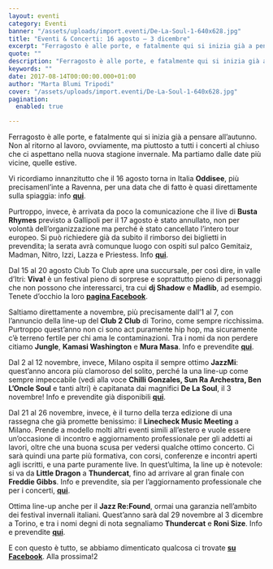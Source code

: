 ```yaml
---
layout: eventi
category: Eventi
banner: "/assets/uploads/import.eventi/De-La-Soul-1-640x628.jpg"
title: "Eventi & Concerti: 16 agosto – 3 dicembre"
excerpt: "Ferragosto è alle porte, e fatalmente qui si inizia già a pensare all’autunno. Non al ritorno al lavoro, ovviamente, ma piuttosto a tutti i concerti al chiuso che ci aspettano nella nuova stagione invernale. Ma partiamo dalle date più vicine, quelle estive. Vi ricordiamo innanzitutto che il 16 agosto torna in Italia Oddisee, più precisamenl’inte a Ravenna, [&hellip"
quote: ""
description: "Ferragosto è alle porte, e fatalmente qui si inizia già a pensare all’autunno. Non al ritorno al lavoro, ovviamente, ma piuttosto a tutti i concerti al chiuso che ci aspettano nella nuova stagione invernale. Ma partiamo dalle date più vicine, quelle estive. Vi ricordiamo innanzitutto che il 16 agosto torna in Italia Oddisee, più precisamenl’inte a Ravenna, [&hellip"
keywords: ""
date: 2017-08-14T00:00:00.000+01:00
author: "Marta Blumi Tripodi"
cover: "/assets/uploads/import.eventi/De-La-Soul-1-640x628.jpg"
pagination:
  enabled: true

---
```


Ferragosto è alle porte, e fatalmente qui si inizia già a pensare all’autunno. Non al ritorno al lavoro, ovviamente, ma piuttosto a tutti i concerti al chiuso che ci aspettano nella nuova stagione invernale. Ma partiamo dalle date più vicine, quelle estive.

Vi ricordiamo innanzitutto che il 16 agosto torna in Italia **Oddisee**, più precisamenl’inte a Ravenna, per una data che di fatto è quasi direttamente sulla spiaggia: info [**qui**](https://www.facebook.com/events/262889210784932/?acontext=%7B%22ref%22%3A%223%22%2C%22ref%5Fnewsfeed%5Fstory%5Ftype%22%3A%22regular%22%2C%22feed%5Fstory%5Ftype%22%3A%22361%22%2C%22action%5Fhistory%22%3A%22null%22%7D).

Purtroppo, invece, è arrivata da poco la comunicazione che il live di **Busta Rhymes** previsto a Gallipoli per il 17 agosto è stato annullato, non per volontà dell’organizzazione ma perché è stato cancellato l’intero tour europeo. Si può richiedere già da subito il rimborso dei biglietti in prevendita; la serata avrà comunque luogo con ospiti sul palco Gemitaiz, Madman, Nitro, Izzi, Lazza e Priestess. Info [**qui**](https://www.facebook.com/events/1461424667256141/permalink/1500227616709179/).

Dal 15 al 20 agosto Club To Club apre una succursale, per così dire, in valle d’Itri: **Viva!** è un festival pieno di sorprese e soprattutto pieno di personaggi che non possono che interessarci, tra cui **dj Shadow** e **Madlib**, ad esempio. Tenete d’occhio la loro [**pagina Facebook**](https://www.facebook.com/clubtoclub/?fref=nf).

Saltiamo direttamente a novembre, più precisamente dall’1 al 7, con l’annuncio della line-up del **Club 2 Club** di Torino, come sempre ricchissima. Purtroppo quest’anno non ci sono act puramente hip hop, ma sicuramente c’è terreno fertile per chi ama le contaminazioni. Tra i nomi da non perdere citiamo **Jungle**, **Kamasi Washington** e **Mura Masa**. Info e prevendite [**qui**](http://clubtoclub.it/it/).

Dal 2 al 12 novembre, invece, Milano ospita il sempre ottimo **JazzMi**: quest’anno ancora più clamoroso del solito, perché la una line-up come sempre impeccabile (vedi alla voce **Chilli Gonzales, Sun Ra Archestra, Ben L’Oncle Soul** e tanti altri) è capitanata dai magnifici **De La Soul**, il 3 novembre! Info e prevendite già disponibili [**qui**](http://www.jazzmi.it/).

Dal 21 al 26 novembre, invece, è il turno della terza edizione di una rassegna che già promette benissimo: il **Linecheck Music Meeting** a Milano. Prende a modello molti altri eventi simili all’estero e vuole essere un’occasione di incontro e aggiornamento professionale per gli addetti ai lavori, oltre che una buona scusa per vedersi qualche ottimo concerto. Ci sarà quindi una parte più formativa, con corsi, conferenze e incontri aperti agli iscritti, e una parte puramente live. In quest’ultima, la line up è notevole: si va da **Little Dragon** a **Thundercat**, fino ad arrivare al gran finale con **Freddie Gibbs**. Info e prevendite, sia per l’aggiornamento professionale che per i concerti, [**qui**](http://www.linecheckfestival.com/).

Ottima line-up anche per il **Jazz Re:Found**, ormai una garanzia nell’ambito dei festival invernali italiani. Quest’anno sarà dal 29 novembre al 3 dicembre a Torino, e tra i nomi degni di nota segnaliamo **Thundercat** e **Roni Size**. Info e prevendite [**qui**](http://jazzrefound.it/never-hype-ever-ahead/).

E con questo è tutto, se abbiamo dimenticato qualcosa ci trovate [**su Facebook**](https://www.facebook.com/hotmcmag). Alla prossima!2